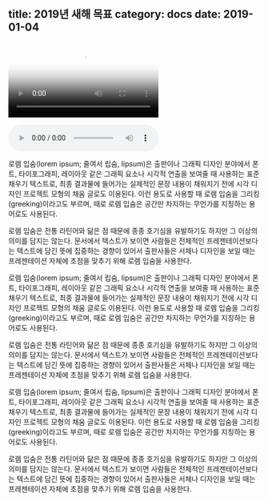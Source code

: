 title: 2019년 새해 목표
category: docs
date: 2019-01-04
------------------------------------


<p>
  <video poster="//myst729.github.io/blog/media/vuelog/big-buck-bunny.jpg" preload="metadata" controls>
    <source src="//myst729.github.io/blog/media/vuelog/big-buck-bunny.mp4" type="video/mp4">
    <source src="//myst729.github.io/blog/media/vuelog/big-buck-bunny.webm" type="video/webm">
  </video>
</p>

<p><audio src="//myst729.github.io/blog/media/vuelog/vali-naar-vinden-graater.mp3" preload="metadata" controls></audio></p>


로렘 입숨(lorem ipsum; 줄여서 립숨, lipsum)은 출판이나 그래픽 디자인 분야에서 폰트, 타이포그래피, 레이아웃 같은 그래픽 요소나 시각적 연출을 보여줄 때 사용하는 표준 채우기 텍스트로, 최종 결과물에 들어가는 실제적인 문장 내용이 채워지기 전에 시각 디자인 프로젝트 모형의 채움 글로도 이용된다. 이런 용도로 사용할 때 로렘 입숨을 그리킹(greeking)이라고도 부르며, 때로 로렘 입숨은 공간만 차지하는 무언가를 지칭하는 용어로도 사용된다.

로렘 입숨은 전통 라틴어와 닮은 점 때문에 종종 호기심을 유발하기도 하지만 그 이상의 의미를 담지는 않는다. 문서에서 텍스트가 보이면 사람들은 전체적인 프레젠테이션보다는 텍스트에 담긴 뜻에 집중하는 경향이 있어서 출판사들은 서체나 디자인을 보일 때는 프레젠테이션 자체에 초점을 맞추기 위해 로렘 입숨을 사용한다.

로렘 입숨(lorem ipsum; 줄여서 립숨, lipsum)은 출판이나 그래픽 디자인 분야에서 폰트, 타이포그래피, 레이아웃 같은 그래픽 요소나 시각적 연출을 보여줄 때 사용하는 표준 채우기 텍스트로, 최종 결과물에 들어가는 실제적인 문장 내용이 채워지기 전에 시각 디자인 프로젝트 모형의 채움 글로도 이용된다. 이런 용도로 사용할 때 로렘 입숨을 그리킹(greeking)이라고도 부르며, 때로 로렘 입숨은 공간만 차지하는 무언가를 지칭하는 용어로도 사용된다.

로렘 입숨은 전통 라틴어와 닮은 점 때문에 종종 호기심을 유발하기도 하지만 그 이상의 의미를 담지는 않는다. 문서에서 텍스트가 보이면 사람들은 전체적인 프레젠테이션보다는 텍스트에 담긴 뜻에 집중하는 경향이 있어서 출판사들은 서체나 디자인을 보일 때는 프레젠테이션 자체에 초점을 맞추기 위해 로렘 입숨을 사용한다.

로렘 입숨(lorem ipsum; 줄여서 립숨, lipsum)은 출판이나 그래픽 디자인 분야에서 폰트, 타이포그래피, 레이아웃 같은 그래픽 요소나 시각적 연출을 보여줄 때 사용하는 표준 채우기 텍스트로, 최종 결과물에 들어가는 실제적인 문장 내용이 채워지기 전에 시각 디자인 프로젝트 모형의 채움 글로도 이용된다. 이런 용도로 사용할 때 로렘 입숨을 그리킹(greeking)이라고도 부르며, 때로 로렘 입숨은 공간만 차지하는 무언가를 지칭하는 용어로도 사용된다.

로렘 입숨은 전통 라틴어와 닮은 점 때문에 종종 호기심을 유발하기도 하지만 그 이상의 의미를 담지는 않는다. 문서에서 텍스트가 보이면 사람들은 전체적인 프레젠테이션보다는 텍스트에 담긴 뜻에 집중하는 경향이 있어서 출판사들은 서체나 디자인을 보일 때는 프레젠테이션 자체에 초점을 맞추기 위해 로렘 입숨을 사용한다.
